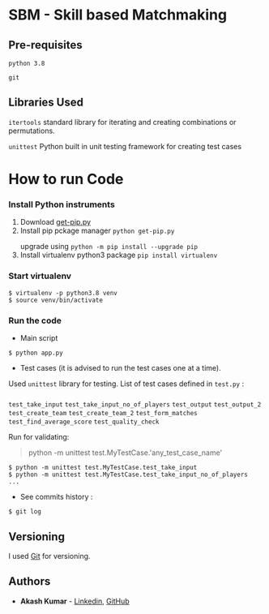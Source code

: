 # SBM - Skill based Matchmaking

## Pre-requisites
```python 3.8``` <p></p>
```git```

## Libraries Used
```itertools```  standard library for iterating and creating combinations or permutations. <p></p>
```unittest```  Python built in unit testing framework for creating test cases
# How to run Code

### Install Python instruments
1) Download [get-pip.py](https://bootstrap.pypa.io/get-pip.py)
2) Install pip pckage manager  ```python get-pip.py``` <p></p>  upgrade using ```python -m pip install --upgrade pip```
3) Install virtualenv python3 package ```pip install virtualenv```

### Start virtualenv

```
$ virtualenv -p python3.8 venv 
$ source venv/bin/activate
```

### Run the code 
* Main script
```
$ python app.py
```
* <p>Test cases (it is advised to run the test cases one at a time).<p></p>
Used ```unittest``` library for testing.
List of test cases defined in ```test.py``` :<h5></h5>
```test_take_input``` ```test_take_input_no_of_players``` ```test_output``` ```test_output_2``` ```test_create_team```
```test_create_team_2``` ```test_form_matches``` ```test_find_average_score``` ```test_quality_check```

Run for validating:

> python -m unittest test.MyTestCase.'any_test_case_name'
```
$ python -m unittest test.MyTestCase.test_take_input
$ python -m unittest test.MyTestCase.test_take_input_no_of_players
...
```
* See commits history :
```
$ git log
```
## Versioning

I used [Git](https://git-scm.com/) for versioning.

## Authors

* **Akash Kumar** - [Linkedin](https://www.linkedin.com/in/akash-kumar-747931145/), [GitHub](https://github.com/Akash280999) 